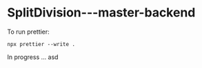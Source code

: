 # SplitDivision---master-backend

To run prettier:

```
npx prettier --write .
```

In progress ... asd

